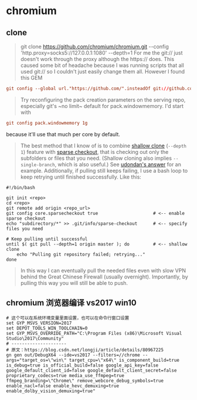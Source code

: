 # chromium

## clone
> git clone https://github.com/chromium/chromium.git --config 'http.proxy=socks5://127.0.0.1:1080' --depth=1
> For me the git:// just doesn't work through the proxy although the https:// does. This caused some bit of headache because I was running scripts that all used git:// so I couldn't just easily change them all. However I found this GEM
````conf
git config --global url."https://github.com/".insteadOf git://github.com/
````
> Try reconfiguring the pack creation parameters on the serving repo, especially git's ~no limit~ default for  pack.windowmemory.
I'd start with
````conf
git config pack.windowmemory 1g
````
because it'll use that much per core by default.
> The best method that I know of is to combine [shallow clone](https://git-scm.com/docs/git-clone#git-clone---depthltdepthgt) (`--depth 1`) feature with [sparse checkout](https://git-scm.com/docs/git-read-tree#_sparse_checkout), that is checking out only the subfolders or files that you need. (Shallow cloning also implies `--single-branch`, which is also useful.) See [udondan's answer](https://stackoverflow.com/a/28039894/5407270) for an example. 
Additionally, if pulling still keeps failing, I use a bash loop to keep retrying until finished successfully. Like this:

    #!/bin/bash

    git init <repo>
    cd <repo>
    git remote add origin <repo_url>
    git config core.sparsecheckout true                     # <-- enable sparse checkout
    echo "subdirectory/*" >> .git/info/sparse-checkout      # <-- specify files you need

    # Keep pulling until successful
    until $( git pull --depth=1 origin master ); do         # <-- shallow clone
        echo "Pulling git repository failed; retrying..."
    done

> In this way I can eventually pull the needed files even with slow VPN behind the Great Chinese Firewall (usually overnight).
Importantly, by pulling this way you will still be able to push. 

## chromium 浏览器编译 vs2017 win10
> 
````zshrc
# 这个可以在系统环境变量里面设置，也可以在命令行窗口设置
set GYP_MSVS_VERSION=2017
set DEPOT_TOOLS_WIN_TOOLCHAIN=0
set GYP_MSVS_OVERRIDE_PATH="C:\Program Files (x86)\Microsoft Visual Studio\2017\Community"
# --------------------- 
# 原文：https://blog.csdn.net/longji/article/details/80967225 
gn gen out/DebugX64 --ide=vs2017 --filters=//chrome --args="target_os=\"win\" target_cpu=\"x64\" is_component_build=true is_debug=true is_official_build=false google_api_key=false google_default_client_id=false google_default_client_secret=false proprietary_codecs=true media_use_ffmpeg=true ffmpeg_branding=\"Chrome\" remove_webcore_debug_symbols=true enable_nacl=false enable_hevc_demuxing=true enable_dolby_vision_demuxing=true"
````
